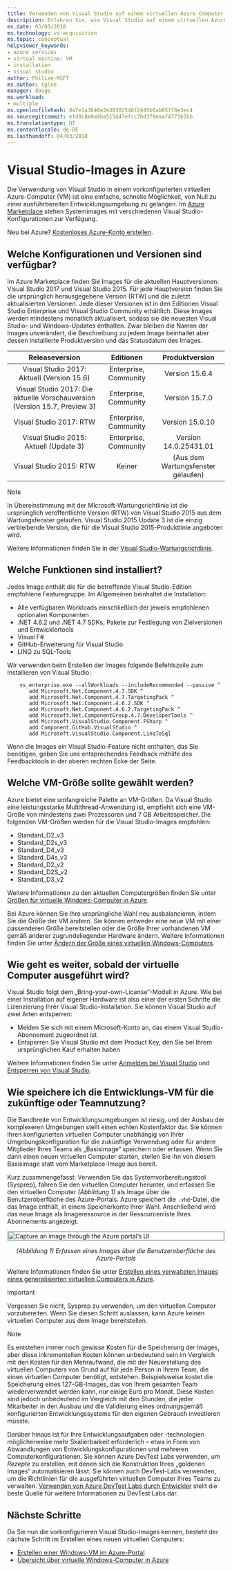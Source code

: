 ```yaml
---
title: Verwenden von Visual Studio auf einem virtuellen Azure-Computer | Microsoft-Dokumentation
description: Erfahren Sie, wie Visual Studio auf einem virtuellen Azure-Computer verwendet wird
ms.date: 03/03/2018
ms.technology: vs-acquisition
ms.topic: conceptual
helpviewer_keywords:
- azure services
- virtual machine; VM
- installation
- visual studio
author: PhilLee-MSFT
ms.author: tglee
manager: douge
ms.workload:
- multiple
ms.openlocfilehash: 0a7e1a3646e2e30302548f2445b0ab657f8e3ec4
ms.sourcegitcommit: efd8c8e0a9ba515d47efcc7bd370eaaf4771b5bb
ms.translationtype: HT
ms.contentlocale: de-DE
ms.lasthandoff: 04/03/2018
---
```

# <a id="top"> </a> Visual Studio-Images in Azure
Die Verwendung von Visual Studio in einem vorkonfigurierten virtuellen Azure-Computer (VM) ist eine einfache, schnelle Möglichkeit, von Null zu einer ausführbereiten Entwicklungsumgebung zu gelangen. Im [Azure Marketplace](https://azuremarketplace.microsoft.com/marketplace/apps?search=%22visual%20studio%202017%22&page=1) stehen Systemimages mit verschiedenen Visual Studio-Konfigurationen zur Verfügung.

Neu bei Azure? [Kostenloses Azure-Konto erstellen](https://azure.microsoft.com/free).

## <a name="what-configurations-and-versions-are-available"></a>Welche Konfigurationen und Versionen sind verfügbar?
Im Azure Marketplace finden Sie Images für die aktuellen Hauptversionen: Visual Studio 2017 und Visual Studio 2015. Für jede Hauptversion finden Sie die ursprünglich herausgegebene Version (RTW) und die zuletzt aktualisierten Versionen. Jede dieser Versionen ist in den Editionen Visual Studio Enterprise und Visual Studio Community erhältlich. Diese Images werden mindestens monatlich aktualisiert, sodass sie die neuesten Visual Studio- und Windows-Updates enthalten. Zwar bleiben die Namen der Images unverändert, die Beschreibung zu jedem Image beinhaltet aber dessen installierte Produktversion und das Statusdatum des Images.

| Releaseversion                                              | Editionen                     |     Produktversion     |
|:------------------------------------------------------------:|:----------------------------:|:-----------------------:|
| Visual Studio 2017: Aktuell (Version 15.6)                    |    Enterprise, Community     |      Version 15.6.4     |
| Visual Studio 2017: Die aktuelle Vorschauversion (Version 15.7, Preview 3) |    Enterprise, Community     |      Version 15.7.0     |
|         Visual Studio 2017: RTW                              |    Enterprise, Community     |      Version 15.0.10    |
|   Visual Studio 2015: Aktuell (Update 3)                      |    Enterprise, Community     |  Version 14.0.25431.01  |
|         Visual Studio 2015: RTW                              |             Keiner             | (Aus dem Wartungsfenster gelaufen) |

> [!NOTE]
> In Übereinstimmung mit der Microsoft-Wartungsrichtlinie ist die ursprünglich veröffentlichte Version (RTW) von Visual Studio 2015 aus dem Wartungsfenster gelaufen. Visual Studio 2015 Update 3 ist die einzig verbleibende Version, die für die Visual Studio 2015-Produktlinie angeboten wird.

Weitere Informationen finden Sie in der [Visual Studio-Wartungsrichtlinie](/visualstudio/productinfo/vs-servicing-vs).

## <a name="what-features-are-installed"></a>Welche Funktionen sind installiert?
Jedes Image enthält die für die betreffende Visual Studio-Edition empfohlene Featuregruppe. Im Allgemeinen beinhaltet die Installation:

* Alle verfügbaren Workloads einschließlich der jeweils empfohlenen optionalen Komponenten
* .NET 4.6.2 und .NET 4.7 SDKs, Pakete zur Festlegung von Zielversionen und Entwicklertools
* Visual F#
* GitHub-Erweiterung für Visual Studio
* LINQ zu SQL-Tools

Wir verwenden beim Erstellen der Images folgende Befehlszeile zum Installieren von Visual Studio:

```shell
    vs_enterprise.exe --allWorkloads --includeRecommended --passive ^
       add Microsoft.Net.Component.4.7.SDK ^
       add Microsoft.Net.Component.4.7.TargetingPack ^
       add Microsoft.Net.Component.4.6.2.SDK ^
       add Microsoft.Net.Component.4.6.2.TargetingPack ^
       add Microsoft.Net.ComponentGroup.4.7.DeveloperTools ^
       add Microsoft.VisualStudio.Component.FSharp ^
       add Component.GitHub.VisualStudio ^
       add Microsoft.VisualStudio.Component.LinqToSql
```

Wenn die Images ein Visual Studio-Feature nicht enthalten, das Sie benötigen, geben Sie uns entsprechendes Feedback mithilfe des Feedbacktools in der oberen rechten Ecke der Seite.

## <a name="what-size-vm-should-i-choose"></a>Welche VM-Größe sollte gewählt werden?
Azure bietet eine umfangreiche Palette an VM-Größen. Da Visual Studio eine leistungsstarke Multithread-Anwendung ist, empfiehlt sich eine VM-Größe von mindestens zwei Prozessoren und 7 GB Arbeitsspeicher. Die folgenden VM-Größen werden für die Visual Studio-Images empfohlen:

   * Standard_D2_v3
   * Standard_D2s_v3
   * Standard_D4_v3
   * Standard_D4s_v3
   * Standard_D2_v2
   * Standard_D2S_v2
   * Standard_D3_v2

Weitere Informationen zu den aktuellen Computergrößen finden Sie unter [Größen für virtuelle Windows-Computer in Azure](/azure/virtual-machines/windows/sizes).

Bei Azure können Sie Ihre ursprüngliche Wahl neu ausbalancieren, indem Sie die Größe der VM ändern. Sie können entweder eine neue VM mit einer passenderen Größe bereitstellen oder die Größe Ihrer vorhandenen VM gemäß anderer zugrundeliegender Hardware ändern. Weitere Informationen finden Sie unter [Ändern der Größe eines virtuellen Windows-Computers](/azure/virtual-machines/windows/resize-vm).

## <a name="after-the-vm-is-running-whats-next"></a>Wie geht es weiter, sobald der virtuelle Computer ausgeführt wird?
Visual Studio folgt dem „Bring-your-own-License“-Modell in Azure. Wie bei einer Installation auf eigener Hardware ist also einer der ersten Schritte die Lizenzierung Ihrer Visual Studio-Installation. Sie können Visual Studio auf zwei Arten entsperren:
- Melden Sie sich mit einem Microsoft-Konto an, das einem Visual Studio-Abonnement zugeordnet ist
- Entsperren Sie Visual Studio mit dem Product Key, den Sie bei Ihrem ursprünglichen Kauf erhalten haben

Weitere Informationen finden Sie unter [Anmelden bei Visual Studio](../ide/signing-in-to-visual-studio.md) und [Entsperren von Visual Studio](../ide/how-to-unlock-visual-studio.md).

## <a name="how-do-i-save-the-development-vm-for-future-or-team-use"></a>Wie speichere ich die Entwicklungs-VM für die zukünftige oder Teamnutzung?

Die Bandbreite von Entwicklungsumgebungen ist riesig, und der Ausbau der komplexeren Umgebungen stellt einen echten Kostenfaktor dar. Sie können Ihren konfigurierten virtuellen Computer unabhängig von Ihrer Umgebungskonfiguration für die zukünftige Verwendung oder für andere Mitglieder Ihres Teams als „Basisimage“ speichern oder erfassen. Wenn Sie dann einen neuen virtuellen Computer starten, stellen Sie ihn von diesem Basisimage statt vom Marketplace-Image aus bereit.

Kurz zusammengefasst: Verwenden Sie das Systemvorbereitungstool (Sysprep), fahren Sie den virtuellen Computer herunter, und erfassen Sie den virtuellen Computer *(Abbildung 1)* als Image über die Benutzeroberfläche des Azure-Portals. Azure speichert die `.vhd`-Datei, die das Image enthält, in einem Speicherkonto Ihrer Wahl. Anschließend wird das neue Image als Imageressource in der Ressourcenliste Ihres Abonnements angezeigt.

<img src="media/capture-vm.png" alt="Capture an image through the Azure portal’s UI" style="border:3px solid Silver; display: block; margin: auto;"><center>*(Abbildung 1) Erfassen eines Images über die Benutzeroberfläche des Azure-Portals*</center>

Weitere Informationen finden Sie unter [Erstellen eines verwalteten Images eines generalisierten virtuellen Computers in Azure](/azure/virtual-machines/windows/capture-image-resource).

> [!IMPORTANT]
> Vergessen Sie nicht, Sysprep zu verwenden, um den virtuellen Computer vorzubereiten. Wenn Sie diesen Schritt auslassen, kann Azure keinen virtuellen Computer aus dem Image bereitstellen.

> [!NOTE]
> Es entstehen immer noch gewisse Kosten für die Speicherung der Images, aber diese inkrementellen Kosten können unbedeutend sein im Vergleich mit den Kosten für den Mehraufwand, die mit der Neuerstellung des virtuellen Computers von Grund auf für jede Person in Ihrem Team, die einen virtuellen Computer benötigt, entstehen. Beispielsweise kostet die Speicherung eines 127-GB-Images, das von Ihrem gesamten Team wiederverwendet werden kann, nur einige Euro pro Monat. Diese Kosten sind jedoch unbedeutend im Vergleich mit den Stunden, die jeder Mitarbeiter in den Ausbau und die Validierung eines ordnungsgemäß konfigurierten Entwicklungssystems für den eigenen Gebrauch investieren müsste.

Darüber hinaus ist für Ihre Entwicklungsaufgaben oder -technologien möglicherweise mehr Skalierbarkeit erforderlich – etwa in Form von Abwandlungen von Entwicklungskonfigurationen und mehreren Computerkonfigurationen. Sie können Azure DevTest Labs verwenden, um _Rezepte_ zu erstellen, mit denen sich die Konstruktion Ihres „goldenen Images“ automatisieren lässt. Sie können auch DevTest-Labs verwenden, um die Richtlinien für die ausgeführten virtuellen Computer Ihres Teams zu verwalten. [Verwenden von Azure DevTest Labs durch Entwickler](/azure/devtest-lab/devtest-lab-developer-lab) stellt die beste Quelle für weitere Informationen zu DevTest Labs dar.

## <a name="next-steps"></a>Nächste Schritte
Da Sie nun die vorkonfigurieren Visual Studio-Images kennen, besteht der nächste Schritt im Erstellen eines neuen virtuellen Computers:

* [Erstellen einer Windows-VM im Azure-Portal](/azure/virtual-machines/windows/quick-create-portal)
* [Übersicht über virtuelle Windows-Computer in Azure](/azure/virtual-machines/windows/overview)
